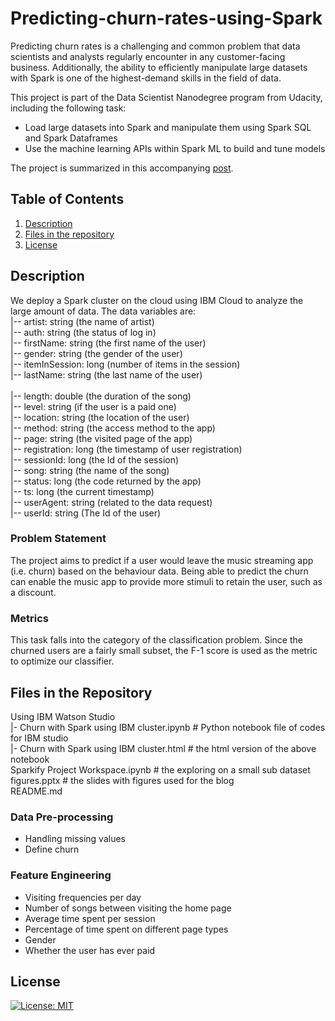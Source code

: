 # Predicting-churn-rates-using-Spark

Predicting churn rates is a challenging and common problem that data scientists and analysts regularly encounter in any customer-facing business. Additionally, the ability to efficiently manipulate large datasets with Spark is one of the highest-demand skills in the field of data.

This project is part of the Data Scientist Nanodegree program from Udacity, including the following task:
- Load large datasets into Spark and manipulate them using Spark SQL and Spark Dataframes
- Use the machine learning APIs within Spark ML to build and tune models

The project is summarized in this accompanying [post](https://www.linkedin.com/pulse/predicting-churn-rates-spark-yizhen-jeremy-dai).

## Table of Contents
1. [Description](#description)
2. [Files in the repository](#files)
3. [License](#license)

<a name="descripton"></a>
## Description
We deploy a Spark cluster on the cloud using IBM Cloud to analyze the large amount of data. The data variables are:<br/>
 |-- artist: string (the name of artist)<br/>
 |-- auth: string (the status of log in)<br/>
 |-- firstName: string (the first name of the user)<br/>
 |-- gender: string (the gender of the user)<br/>
 |-- itemInSession: long (number of items in the session)<br/>
 |-- lastName: string (the last name of the user)<br/><br/>
 |-- length: double (the duration of the song)<br/>
 |-- level: string (if the user is a paid one)<br/>
 |-- location: string (the location of the user)<br/>
 |-- method: string (the access method to the app)<br/>
 |-- page: string (the visited page of the app)<br/>
 |-- registration: long (the timestamp of user registration)<br/>
 |-- sessionId: long (the Id of the session)<br/>
 |-- song: string (the name of the song)<br/>
 |-- status: long (the code returned by the app)<br/>
 |-- ts: long (the current timestamp)<br/>
 |-- userAgent: string (related to the data request)<br/>
 |-- userId: string (The Id of the user)

### Problem Statement
The project aims to predict if a user would leave the music streaming app (i.e. churn) based on the behaviour data. Being able to predict the churn can enable the music app to provide more stimuli to retain the user, such as a discount.

### Metrics
This task falls into the category of the classification problem. Since the churned users are a fairly small subset, the F-1 score is used as the metric to optimize our classifier.

<a name="files"></a>
## Files in the Repository
Using IBM Watson Studio<br/>
|- Churn with Spark using IBM cluster.ipynb # Python notebook file of codes for IBM studio<br/>
|- Churn with Spark using IBM cluster.html # the html version of the above notebook<br/>
Sparkify Project Workspace.ipynb # the exploring on a small sub dataset<br/>
figures.pptx # the slides with figures used for the blog<br/>
README.md

### Data Pre-processing
- Handling missing values
- Define churn

### Feature Engineering
- Visiting frequencies per day
- Number of songs between visiting the home page
- Average time spent per session
- Percentage of time spent on different page types 
- Gender
- Whether the user has ever paid

<a name="license"></a>
## License
[![License: MIT](https://img.shields.io/badge/License-MIT-yellow.svg)](https://opensource.org/licenses/MIT)
